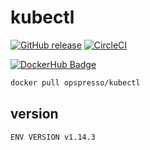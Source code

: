 # kubectl

[![GitHub release](https://img.shields.io/github/release/opspresso/kubectl.svg)](https://github.com/opspresso/kubectl/releases)
[![CircleCI](https://circleci.com/gh/opspresso/kubectl.svg?style=svg)](https://circleci.com/gh/opspresso/kubectl)

[![DockerHub Badge](http://dockeri.co/image/opspresso/kubectl)](https://hub.docker.com/r/opspresso/kubectl/)

```bash
docker pull opspresso/kubectl
```

## version

```
ENV VERSION v1.14.3
```
